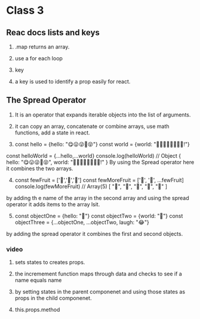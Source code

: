 # Class 3

## Reac docs lists and keys

1. .map returns an array.

2. use a for each loop

3. key

4. a key is used to identify a prop easily for react.

## The Spread Operator

1. It is an operator that expands iterable objects into the list of arguments.

2. it can copy an array, concatenate or combine arrays, use math functions, add a state in react.

3. const hello = {hello: "😋😛😜🤪😝"}
  const world = {world: "🙂🙃😉😊😇🥰😍🤩!"}

  const helloWorld = {...hello,...world}
  console.log(helloWorld) // Object { hello: "😋😛😜🤪😝", world: "🙂🙃😉😊😇🥰😍🤩!" }
  By using the Spread operator here it combines the two arrays.

4. const fewFruit = ['🍏','🍊','🍌']
  const fewMoreFruit = ['🍉', '🍍', ...fewFruit]
  console.log(fewMoreFruit) //  Array(5) [ "🍉", "🍍", "🍏", "🍊", "🍌" ]

by adding th e name of the array in the second array and using the spread operator it adds items to the array lsit.

5. const objectOne = {hello: "🤪"}
  const objectTwo = {world: "🐻"}
  const objectThree = {...objectOne, ...objectTwo, laugh: "😂"}

by adding the spread operator it combines the first and second objects.

### video

1. sets states to creates props.

2. the incremement function maps through data and checks to see if a name equals name

3. by setting states in the parent componenet and using those states as props in the child componenet.

4. this.props.method